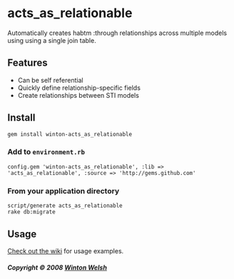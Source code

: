 acts_as_relationable
====================

Automatically creates habtm :through relationships across multiple models using using a single join table.


Features
--------

* Can be self referential
* Quickly define relationship-specific fields
* Create relationships between STI models


Install
-------

	gem install winton-acts_as_relationable

### Add to `environment.rb`

	config.gem 'winton-acts_as_relationable', :lib => 'acts_as_relationable', :source => 'http://gems.github.com'

### From your application directory

	script/generate acts_as_relationable
	rake db:migrate


Usage
-----

[Check out the wiki](http://github.com/winton/acts_as_relationable/wikis) for usage examples.


##### Copyright &copy; 2008 [Winton Welsh](mailto:mail@wintoni.us)